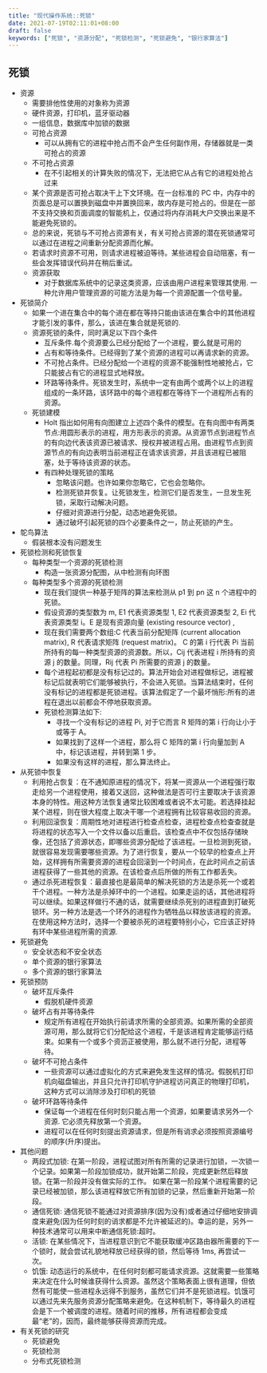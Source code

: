 ```yaml
---
title: "现代操作系统::死锁"
date: 2021-07-19T02:11:01+08:00
draft: false
keywords: ["死锁", "资源分配", "死锁检测", "死锁避免", "银行家算法"]
---
```


## 死锁

- 资源
  - 需要排他性使用的对象称为资源
  - 硬件资源，打印机，蓝牙驱动器
  - 一组信息，数据库中加锁的数据
  - 可抢占资源
    - 可以从拥有它的进程中抢占而不会产生任何副作用，存储器就是一类可抢占的资源
  - 不可抢占资源
    - 在不引起相关的计算失败的情况下，无法把它从占有它的进程处抢占过来
  - 某个资源是否可抢占取决干上下文环境。在一台标准的 PC 中，内存中的页面总是可以置换到磁盘中并置换回来，故内存是可抢占的。但是在一部不支持交换和页面调度的智能机上，仅通过将内存消耗大户交换出来是不能避免死锁的。
  - 总的来说，死锁与不可抢占资源有关，有关可抢占资源的潜在死锁通常可以通过在进程之间重新分配资源而化解。
  - 若请求时资源不可用，则请求进程被迫等待。某些进程会自动阻塞，有一些会发挥错误代码并在稍后重试。
  - 资源获取
    - 对于数据库系统中的记录这类资源，应该由用户进程来管理其使用. 一种允许用户管理资源的可能方法是为每一个资源配置一个信号量。
- 死锁简介
  - 如果一个进在集合中的每个进在都在等持只能由该进在集合中的其他进程才能引发的事件，那么，该进在集合就是死锁的.
  - 资源死锁的条件，同时满足以下四个条件
    - 互斥条件.每个资源要么已经分配给了一个进程，要么就是可用的
    - 占有和等待条件。已经得到了某个资源的进程可以再请求新的资源。
    - 不可抢占条件。已经分配给一个进程的资源不能强制性地被抢占，它只能披占有它的进程显式地释放。
    - 环路等待条件。死锁发生时，系统中一定有由两个或两个以上的进程组成的一条环路，该环路中的每个进程都在等待下一个进程所占有的资源。
  - 死锁建模
    - Holt 指出如何用有向图建立上述四个条件的模型。在有向图中有两类节点:用圆形表示的进程，用方形表示的资源。从资源节点到进程节点的有向边代表该资源已被请求、授权井被进程占用。由进程节点到资源节点的有向边表明当前进程正在请求该资源，并且该进程已被阻塞，处于等待该资源的状态。
    - 有四种处理死锁的策眳
      - 忽略该问题。也许如果你忽略它，它也会忽略你。
      - 检测死锁井恢复。让死锁发生，检测它们是否发生，一旦发生死锁，采取行动解决问题。
      - 仔细对资源进行分配，动态地避免死锁。
      - 通过破坏引起死锁的四个必要条件之一，防止死锁的产生。
- 鸵鸟算法
  - 假装根本没有问题发生
- 死锁检测和死锁恢复
  - 每种类型一个资源的死锁检测
    - 构造一张资源分配图，从中检测有向环图
  - 每种类型多个资源的死锁检测
    - 现在我们提供一种基于矩阵的算法来检测从 p1 到 pn 这 n 个进程中的死锁。
    - 假设资源的类型数为 m, E1 代表资源类型 1, E2 代表资源类型 2, Ei 代表资源类型 i。E 是现有资源向量 (existing resource vector) ,
    - 现在我们需要两个数组:C 代表当前分配矩阵 (current allocation matrix), R 代表请求矩阵 (request matrix)。 C 的第 i 行代表 Pi 当前所持有的每一种类型资源的资源数。所以，Cij 代表进程 i 所持有的资源 j 的数量。同理，Rij 代表 Pi 所需要的资源 j 的数量。
    - 每个进程起初都是没有标记过的。算法开始会对进程做标记，进程被标记后就表明它们能够被执行，不会进入死锁。当算法结束时，任何没有标记的进程都是死锁进程。该算法假定了一个最坏悄形:所有的进程在退出以前都会不停地获取资源。
    - 死锁检测算法如下:
      - 寻找一个没有标记的进程 Pi, 对于它而言 R 矩阵的第 i 行向让小于或等于 A。
      - 如果找到了这样一个进程，那么将 C 矩阵的第 i 行向量加到 A 中，标记该进程，并转到第 1 步。
      - 如果没有这样的进程，那么算法终止。
- 从死锁中恢复
  - 利用抢占恢复：在不通知原进程的情况下，将某一资源从一个进程强行取走给另一个进程使用，接着又送回，这种做法是否可行主要取决于该资源本身的特性。用这种方法恢复通常比较困难或者说不太可能。若选择挂起某个进程，则在很大程度上取决干哪一个进程拥有比较容易收回的资源。
  - 利用回滚恢复：周期性地对进程进行检查点检查，进程检查点检查查就是将进程的状态写入一个文件以备以后重启。该检查点中不仅包括存储映像，还包括了资源状态，即哪些资源分配给了该进程。一旦检测到死锁，就很容易发现需要哪些资源。为了进行恢复，要从一个较早的检查点上开始，这样拥有所需要资源的进程会回滚到一个时间点，在此时间点之前该进程获得了一些其他的资源。在该检查点后所做的所有工作都丢失。
  - 通过杀死进程恢复：最直接也是最简单的解决死锁的方法是杀死一个或若干个进程。一种方法是杀掉环中的一个进程。如果走运的话，其他进程将可以继续。如果这样做行不通的话，就需要继续杀死别的进程直到打破死锁环。另一种方法是选一个环外的进程作为牺牲品以释放该进程的资源。在使用这种方法时，选择一个要被杀死的进程要特别小心，它应该正好持有环中某些进程所需的资源.
- 死锁避免
  - 安全状态和不安全状态
  - 单个资源的银行家算法
  - 多个资源的银行家算法
- 死锁预防
  - 破坏互斥条件
    - 假脱机硬件资源
  - 破坏占有并等待条件
    - 规定所有进程在开始执行前请求所需的全部资源。如果所需的全部资源可用，那么就将它们分配给这个进程，千是该进程肯定能够运行结束。如果有一个或多个资沥正被使用，那么就不进行分配，进程等待。
  - 破坏不可抢占条件
    - 一些资源可以通过虚拟化的方式来避免发生这样的情况。假脱机打印机向磁盘输出，并且只允许打印机守护进程访问真正的物理打印机，这种方式可以消除涉及打印机的死锁
  - 破坏环路等待条件
    - 保证每一个进程在任何时刻只能占用一个资源，如果要请求另外一个资源. 它必须先释放第一个资源。
    - 进程可以在任何时刻提出资源请求，但是所有诮求必须按照资源编号的顺序(升序)提出。
- 其他问题
  - 两段式加锁: 在第一阶段，进程试图对所有所需的记录进行加锁，一次锁一个记录。如果第一阶段加锁成功，就开始第二阶段，完成更新然后释放锁。在第一阶段并没有做实际的工作。 如果在第一阶段某个进程需要的记录已经被加锁，那么该进程释放它所有加锁的记录，然后重新开始第一阶段。
  - 通信死锁: 通信死锁不能通过对资源排序(因为没有)或者通过仔细地安排调度来避免(因为任何时刻的诮求都是不允许被延迟的)。幸运的是，另外一种技术通常可以用来中断通信死锁:超时。
  - 活锁: 在某些情况下，当进程意识到它不能获取缓冲区路由器所需要的下一个锁时，就会尝试礼貌地释放已经获得的锁，然后等待 1ms, 再尝试一次。
  - 饥饿: 动态运行的系统中，在任何时刻都可能请求资源。这就需要一些策略来决定在什么时候谁获得什么资源。虽然这个策略表面上很有道理，但依然有可能使一些进程永远得不到服务，虽然它们并不是死锁进程。饥饿可以通过先来先服务资源分配策略来避免。在这种机制下，等待最久的进程会是下一个被调度的进程。随着时间的推移，所有进程都会变成最“老”的，因而，最终能够获得资源而完成。
- 有关死锁的研究
  - 死锁避免
  - 死锁检测
  - 分布式死锁检测
